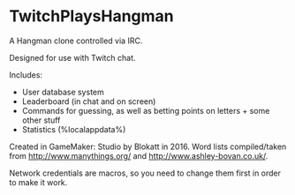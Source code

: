 # TwitchPlaysHangman
A Hangman clone controlled via IRC.

Designed for use with Twitch chat.

Includes:
 - User database system
 - Leaderboard (in chat and on screen)
 - Commands for guessing, as well as betting points on letters + some other stuff
 - Statistics (%localappdata%)

Created in GameMaker: Studio by Blokatt in 2016.
Word lists compiled/taken from http://www.manythings.org/ and http://www.ashley-bovan.co.uk/.

Network credentials are macros, so you need to change them first in order to make it work.
